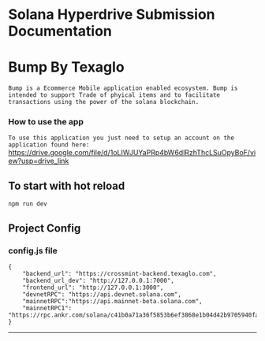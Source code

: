 # Solana Hyperdrive Submission Documentation

# Bump By Texaglo
`Bump is a Ecommerce Mobile application enabled ecosystem. Bump is intended to support Trade of phyical items and to facilitate transactions using the power of the solana blockchain.`

### How to use the app
`To use this application you just need to setup an account on the application found here: `
https://drive.google.com/file/d/1oLIWJUYaPRp4bW6dlRzhThcLSuOpyBoF/view?usp=drive_link


## To start with hot reload 
`npm run dev`

## Project Config
### config.js file
    {
        "backend_url": "https://crossmint-backend.texaglo.com",
        "backend_url_dev": "http://127.0.0.1:7000",
        "frontend_url": "http://127.0.0.1:3000",
        "devnetRPC": "https://api.devnet.solana.com",
        "mainnetRPC":"https://api.mainnet-beta.solana.com",
        "mainnetRPC1": "https://rpc.ankr.com/solana/c41b0a71a36f5853b6ef3868e1b04d42b9705940faef80d5f40dd34986319351" 
    }
    
***

